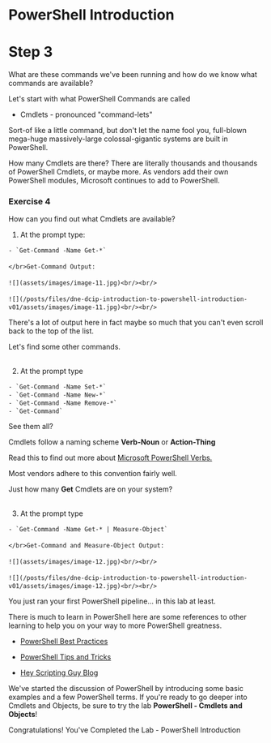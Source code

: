 # PowerShell Introduction

# Step 3

What are these commands we've been running and how do we know what commands are available?

Let's start with what PowerShell Commands are called

  - Cmdlets - pronounced "command-lets"

  Sort-of like a little command, but don't let the name fool you, full-blown mega-huge massively-large colossal-gigantic systems are built in PowerShell.

How many Cmdlets are there? There are literally thousands and thousands of PowerShell Cmdlets, or maybe more. As vendors add their own PowerShell modules, Microsoft continues to add to PowerShell.

### Exercise 4

How can you find out what Cmdlets are available?

  1. At the prompt type:

    - `Get-Command -Name Get-*`

    </br>Get-Command Output:

    ![](assets/images/image-11.jpg)<br/><br/>

    ![](/posts/files/dne-dcip-introduction-to-powershell-introduction-v01/assets/images/image-11.jpg)<br/><br/>

  There's a lot of output here in fact maybe so much that you can't even scroll back to the top of the list.

  Let's find some other commands.<br/><br/>

  2. At the prompt type

    - `Get-Command -Name Set-*`
    - `Get-Command -Name New-*`
    - `Get-Command -Name Remove-*`
    - `Get-Command`

  See them all?

  Cmdlets follow a naming scheme **Verb-Noun** or **Action-Thing**

  Read this to find out more about [Microsoft PowerShell Verbs.](https://msdn.microsoft.com/en-us/library/ms714428%28v=vs.85%29.aspx)

  Most vendors adhere to this convention fairly well.

  Just how many **Get** Cmdlets are on your system?<br/><br/>

  3. At the prompt type

    - `Get-Command -Name Get-* | Measure-Object`

    </br>Get-Command and Measure-Object Output:

    ![](assets/images/image-12.jpg)<br/><br/>

    ![](/posts/files/dne-dcip-introduction-to-powershell-introduction-v01/assets/images/image-12.jpg)<br/><br/>

  You just ran your first PowerShell pipeline... in this lab at least.

There is much to learn in PowerShell here are some references to other learning to help you on your way to more PowerShell greatness.  

  - [PowerShell Best Practices](https://blogs.technet.microsoft.com/pstips/2014/06/17/powershell-scripting-best-practices/)

  - [PowerShell Tips and Tricks](https://powershell.org/category/tips-tricks/)

  - [Hey Scripting Guy Blog](https://blogs.technet.microsoft.com/heyscriptingguy/)

We've started the discussion of PowerShell by introducing some basic examples and a few PowerShell terms. If you're ready to go deeper into Cmdlets and Objects, be sure to try the lab **PowerShell - Cmdlets and Objects**!

Congratulations! You've Completed the Lab - PowerShell Introduction
